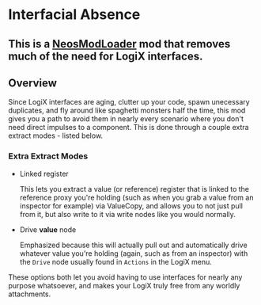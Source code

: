 # Interfacial Absence

## This is a [NeosModLoader](https://github.com/zkxs/NeosModLoader) mod that removes much of the need for LogiX interfaces.

## Overview
Since LogiX interfaces are aging, clutter up your code, spawn unecessary duplicates, and fly around like spaghetti monsters half the time, this mod gives you a path to avoid them in nearly every scenario where you don't need direct impulses to a component. This is done through a couple extra extract modes - listed below.

### Extra Extract Modes
- Linked register
    
    This lets you extract a value (or reference) register that is linked to the reference proxy you're holding (such as when you grab a value from an inspector for example) via ValueCopy, and allows you to not just pull from it, but also write to it via write nodes like you would normally.

- Drive **value** node
    
    Emphasized because this will actually pull out and automatically drive whatever value you're holding (again, such as from an inspector) with the `Drive` node usually found in `Actions` in the LogiX menu.

These options both let you avoid having to use interfaces for nearly any purpose whatsoever, and makes your LogiX truly free from any worldly attachments.

